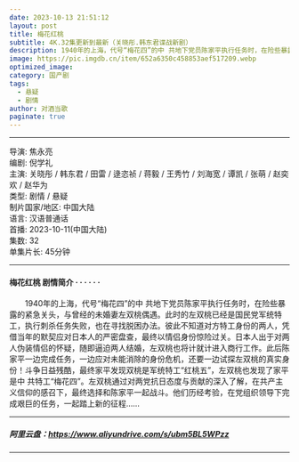 ```yaml
---
date: 2023-10-13 21:51:12
layout: post
title: 梅花红桃
subtitle: 4K.32集更新到最新（关晓彤.韩东君谍战新剧）
description: 1940年的上海，代号“梅花四”的中 共地下党员陈家平执行任务时，在险些暴露的紧急关头，与曾经的未婚妻左双桃偶遇。此时的左双桃已经是国民党军统特工，执行刺杀任务失败，也在寻找脱困办法...
image: https://pic.imgdb.cn/item/652a6350c458853aef517209.webp
optimized_image: 
category: 国产剧
tags:
  - 悬疑
  - 剧情
author: 对酒当歌
paginate: true
---
```


---

导演: 焦永亮  
编剧: 倪学礼  
主演: 关晓彤 / 韩东君 / 田雷 / 逯恣祯 / 蒋毅 / 王秀竹 / 刘海宽 / 谭凯 / 张萌 / 赵奕欢 / 赵华为  
类型: 剧情 / 悬疑  
制片国家/地区: 中国大陆  
语言: 汉语普通话  
首播: 2023-10-11(中国大陆)  
集数: 32  
单集片长: 45分钟  

---

#### 梅花红桃 剧情简介 · · · · · ·

　　1940年的上海，代号“梅花四”的中 共地下党员陈家平执行任务时，在险些暴露的紧急关头，与曾经的未婚妻左双桃偶遇。此时的左双桃已经是国民党军统特工，执行刺杀任务失败，也在寻找脱困办法。彼此不知道对方特工身份的两人，凭借当年的默契应对日本人的严密盘查，最终以情侣身份惊险过关。日本人出于对两人伪装情侣的怀疑，随即逼迫两人结婚，左双桃也将计就计进入商行工作。此后陈家平一边完成任务，一边应对未能消除的身份危机，还要一边试探左双桃的真实身份！斗争日益残酷，最终家平发现双桃是军统特工“红桃五”，左双桃也发现了家平是中 共特工“梅花四”。左双桃通过对两党抗日态度与贡献的深入了解，在共产主义信仰的感召下，最终选择和陈家平一起战斗。他们历经考验，在党组织领导下完成艰巨的任务，一起踏上新的征程……

---

##### 阿里云盘：<https://www.aliyundrive.com/s/ubm5BL5WPzz>

---
